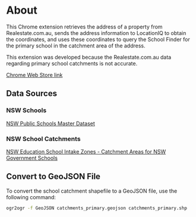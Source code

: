 # About

This Chrome extension retrieves the address of a property from Realestate.com.au, sends the address information to LocationIQ to obtain the coordinates, and uses these coordinates to query the School Finder for the primary school in the catchment area of the address.

This extension was developed because the Realestate.com.au data regarding primary school catchments is not accurate.

[Chrome Web Store link](https://chromewebstore.google.com/detail/reschoolfinder/jcopbkngndkdlppfpcfojnpddoaalbej?utm_source=ext_app_menu)

## Data Sources

### NSW Schools

[NSW Public Schools Master Dataset](https://data.nsw.gov.au/data/dataset/nsw-education-nsw-public-schools-master-dataset/resource/b0026f18-2f23-4837-968c-959e5fb3311d)

### NSW School Catchments

[NSW Education School Intake Zones - Catchment Areas for NSW Government Schools](https://data.nsw.gov.au/data/dataset/nsw-education-school-intake-zones-catchment-areas-for-nsw-government-schools/resource/32d6f502-ddb1-45d9-b114-5e34ddfd33ac)

## Convert to GeoJSON File

To convert the school catchment shapefile to a GeoJSON file, use the following command:

```bash
ogr2ogr -f GeoJSON catchments_primary.geojson catchments_primary.shp
